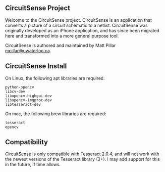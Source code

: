 CircuitSense Project
---

Welcome to the CircuitSense project. CircuitSense is an application that
converts a picture of a circuit schematic to a netlist. CircuitSense was
originally developed as an iPhone application, and has since been migrated here
and transformed into a more general purpose tool.

CircuitSense is authored and maintained by Matt Pillar <mpillar@uwaterloo.ca>.

CircuitSense Install
---

On Linux, the following apt libraries are required:

    python-opencv
    libcv-dev
    libopencv-highgui-dev
    libopencv-imgproc-dev
    libtesseract-dev

On mac, the following brew libraries are required:

    tesseract
    opencv

Compatibility
---

CircuitSense is only compatible with Tesseract 2.0.4, and will not work with the newest versions of the Tesseract library (3+). I may add support for this in the future, if time allows.
